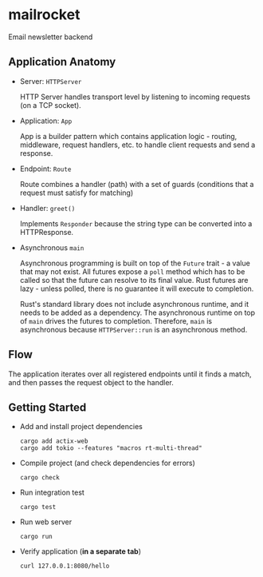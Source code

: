 # mailrocket

Email newsletter backend

## Application Anatomy

+ Server: `HTTPServer`

  HTTP Server handles transport level by listening to incoming requests (on a TCP socket).

+ Application: `App`

  App is a builder pattern which contains application logic - routing, middleware, request handlers, etc. to handle client requests and send a response.

+ Endpoint: `Route`

  Route combines a handler (path) with a set of guards (conditions that a request must satisfy for matching)

+ Handler: `greet()`

  Implements `Responder` because the string type can be converted into a HTTPResponse.

+ Asynchronous `main`

  Asynchronous programming is built on top of the `Future` trait - a value that may not exist. All futures expose a `poll` method which has to be called so that the future can resolve to its final value. Rust futures are lazy - unless polled, there is no guarantee it will execute to completion.

  Rust's standard library does not include asynchronous runtime, and it needs to be added as a dependency. The asynchronous runtime on top of `main` drives the futures to completion. Therefore, `main` is asynchronous because `HTTPServer::run` is an asynchronous method.

## Flow

The application iterates over all registered endpoints until it finds a match, and then passes the request object to the handler.

## Getting Started

+ Add and install project dependencies

  ```
  cargo add actix-web
  cargo add tokio --features "macros rt-multi-thread"
  ```

+ Compile project (and check dependencies for errors)

  ```
  cargo check
  ```

+ Run integration test

  ```
  cargo test
  ```

+ Run web server

  ```
  cargo run
  ```

+ Verify application (**in a separate tab**)

  ```
  curl 127.0.0.1:8080/hello
  ```
